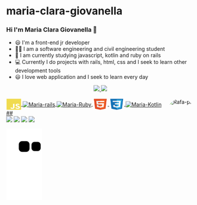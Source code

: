 # maria-clara-giovanella
<h3>Hi I'm Maria Clara Giovanella 👋</h3> 

- 😃 I'm a front-end jr developer
- 🧑‍🎓 I am a software engineering and civil engineering student 
- 🌱 I am currently studying javascript, kotlin and ruby ​​on rails
- 💻  Currently I do projects with rails, html, css and I seek to learn other development tools
- 😃 I love web application and I seek to learn every day


<div align="center">
  <a href="https://github.com/mgiovanellah">
  <img height="180em" src="https://github-readme-stats.vercel.app/api?username=mgiovanellah&show_icons=true&theme=midnight-purple&include_all_commits=true&count_private=true"/>
  <img height="180em" src="https://github-readme-stats.vercel.app/api/top-langs/?username=mgiovanellah&layout=compact&langs_count=7&theme=midnight-purple"/>
</div>
  
<div style="display: inline_block"><br>
  <img align="center" alt="Maria-Js" height="30" width="40" src="https://raw.githubusercontent.com/devicons/devicon/master/icons/javascript/javascript-plain.svg">
  <img align="center" alt="Maria-rails" height="30" width="40" src="https://cdn.jsdelivr.net/gh/devicons/devicon/icons/rails/rails-plain.svg">
  <img align="center" alt="Maria-Ruby" height="30" width="40" src="https://cdn.jsdelivr.net/gh/devicons/devicon/icons/ruby/ruby-plain-wordmark.svg">
  <img align="center" alt="Maria-HTML" height="30" width="40" src="https://raw.githubusercontent.com/devicons/devicon/master/icons/html5/html5-original.svg">
  <img align="center" alt="Maria-CSS" height="30" width="40" src="https://raw.githubusercontent.com/devicons/devicon/master/icons/css3/css3-original.svg">
  <img align="center" alt="Maria-Kotlin" height="30" width="40" src="https://cdn.jsdelivr.net/gh/devicons/devicon/icons/kotlin/kotlin-plain.svg">
  <img align="right" alt="Rafa-pic" height="150" style="border-radius:50px;" src="https://instagram.ffor41-1.fna.fbcdn.net/v/t51.2885-19/s150x150/221831397_101144138905927_3980653643091523599_n.jpg?_nc_ht=instagram.ffor41-1.fna.fbcdn.net&_nc_cat=107&_nc_ohc=r0ToXb-kdJoAX-xyxfW&edm=ABfd0MgBAAAA&ccb=7-4&oh=00_AT-sejnIOZMtuj4ViI-IGk9Ns5j4X9Z9ig_4lkPAmuuUdg&oe=61F34534&_nc_sid=7bff83">
</div>
  ##
  
  <div> 
  <a href="https://instagram.com/mgiovanellah" target="_blank"><img src="https://img.shields.io/badge/-Instagram-%23E4405F?style=for-the-badge&logo=instagram&logoColor=white" target="_blank"></a>
 <a href="https://discord.gg/TRvEeQHA" target="_blank"><img src="https://img.shields.io/badge/Discord-7289DA?style=for-the-badge&logo=discord&logoColor=white" target="_blank"></a> 
  <a href = "mailto:mgiovanellah@gmail.com"><img src="https://img.shields.io/badge/-Gmail-%23333?style=for-the-badge&logo=gmail&logoColor=white" target="_blank"></a>
  <a href="https://www.linkedin.com/in/mariaclaragiovanella" target="_blank"><img src="https://img.shields.io/badge/-LinkedIn-%230077B5?style=for-the-badge&logo=linkedin&logoColor=white" target="_blank"></a>
 
  ![Snake animation](https://github.com/rafaballerini/rafaballerini/blob/output/github-contribution-grid-snake.svg)
 
</div>
